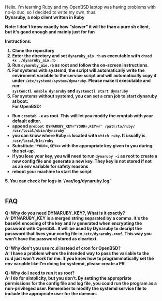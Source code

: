 Hello. I'm learning Ruby and my OpenBSD laptop was having problems with no-ip duc; so I decided to write my own, thus: <br> <strong> Dynaruby, a noip client written in Ruby <strong>

Note: I don't know exactly how "slower" it will be than a pure sh client, but it's good enough and mainly just for fun <br>

Instructions: <br>
1. Clone the repository
2. Enter the directory and set `dynaruby_aio.rb` as executable with `chmod +x ./dynaruby_aio.rb`
3. Run `dynaruby_aio.rb` as root and follow the on-screen instructions.
4. <strong> For systems with systemd, the script will automatically write the enviroment variable to the service script and will automatically copy it under `/etc/systemd/system/dynaruby`. Please make it executable and run: <br>`systemctl enable dynaruby` and `systemctl start dynaruby` <strong>
4. <strong> For systems without systemd, you can set a cron job to start dynaruby at boot: <br>
  For OpenBSD: <br>
  - Run `crontab -e` as root. This will let you modify the crontab with your default editor.<br>
  - append `@reboot DYNARUBY_KEY="YOUR=,KEY==" /path/to/ruby/ /usr/local/sbin/dynaruby`
  - you can know where Ruby is located with `which ruby`. It usually is `/usr/local/bin/ruby`
  - Substitute `"YOUR=,KEY==` with the appropriate key given to you during the set-up. 
  - if you lose your key, you will need to run `dynaruby -i` as root to create a new config file and generate a new key. They key is not stored if not as an env variable for safety reasons
  - reboot your machine to start the script 
  <strong>
  5. You can check for logs in `/var/log/dynaruby.log`<br>
  <br>

## FAQ

**Q: Why do you need DYNARUBY_KEY?, What is it exactly?**<br>
**A:** DYNARUBY_KEY is a merged string separated by a comma. It's the base64 encoding of the key and iv generated when encrypting the password with OpenSSL. It will be used by Dynaruby to decript the password that lives your config file in `/etc/dynaruby.conf`. This way you won't have the password stored as cleartext.

**Q: Why don't you use rc.d instead of cron for OpenBSD?**<br>
**A:** I have a problem where the intended way to pass the variable to the rc.d just won't work for me. If you know how to programmatically set the env variable like I'm doing for systemd, please create a PR

**Q: Why do I need to run it as root?**<br>
**A:** I do for simplicity, but you don't. By setting the appropriate permissions for the config file and log file, you could run the program as a non-privileged user. Remember to modify the systemd service file to include the appropriate user for the daemon.


